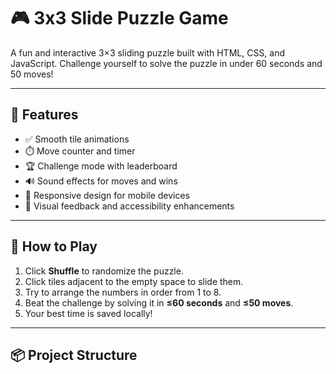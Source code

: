 # 🎮 3x3 Slide Puzzle Game

A fun and interactive 3×3 sliding puzzle built with HTML, CSS, and JavaScript. Challenge yourself to solve the puzzle in under 60 seconds and 50 moves!

---

## 🚀 Features

- ✅ Smooth tile animations
- ⏱️ Move counter and timer
- 🏆 Challenge mode with leaderboard
- 🔊 Sound effects for moves and wins
- 📱 Responsive design for mobile devices
- 🎨 Visual feedback and accessibility enhancements

---

## 🎯 How to Play

1. Click **Shuffle** to randomize the puzzle.
2. Click tiles adjacent to the empty space to slide them.
3. Try to arrange the numbers in order from 1 to 8.
4. Beat the challenge by solving it in **≤60 seconds** and **≤50 moves**.
5. Your best time is saved locally!

---

## 📦 Project Structure


